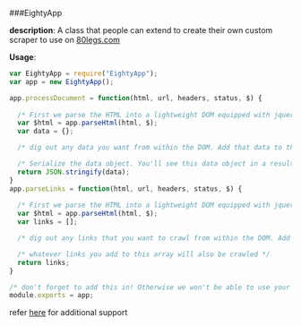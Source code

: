 ###EightyApp

**description**: A class that people can extend to create their own custom scraper to use on [80legs.com](http://80legs.com/)

**Usage**:

```javascript
var EightyApp = require("EightyApp");
var app = new EightyApp();

app.processDocument = function(html, url, headers, status, $) {
  
  /* First we parse the HTML into a lightweight DOM equipped with jquery-like dom-traversal functions */
  var $html = app.parseHtml(html, $);
  var data = {}; 

  /* dig out any data you want from within the DOM. Add that data to the data object */

  /* Serialize the data object. You'll see this data object in a result file for a crawl using this 80app */ 
  return JSON.stringify(data); 
}
app.parseLinks = function(html, url, headers, status, $) {
  
  /* First we parse the HTML into a lightweight DOM equipped with jquery-like dom-traversal functions */
  var $html = app.parseHtml(html, $);
  var links = []; 

  /* dig out any links that you want to crawl from within the DOM. Add those links to the links array */  

  /* whatever links you add to this array will also be crawled */
  return links;
}

/* don't forget to add this in! Otherwise we won't be able to use your scraper from within our crawling engine */
module.exports = app;
```

refer [here](https://80legs.groovehq.com/help_center) for additional support